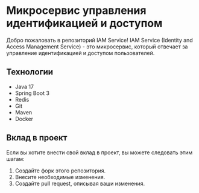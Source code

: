 # Микросервис управления идентификацией и доступом

Добро пожаловать в репозиторий IAM Service! IAM Service (Identity and Access Management Service) - это микросервис,
который отвечает за управление идентификацией и доступом пользователей.

## Технологии

- Java 17
- Spring Boot 3
- Redis
- Git
- Maven
- Docker

## Вклад в проект

Если вы хотите внести свой вклад в проект, вы можете следовать этим шагам:

1. Создайте форк этого репозитория.
2. Внесите необходимые изменения.
3. Создайте pull request, описывая ваши изменения.